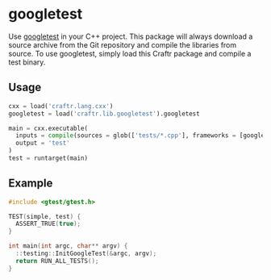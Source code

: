 # googletest

Use [googletest][] in your C++ project. This package will always download
a source archive from the Git repository and compile the libraries from source.
To use googletest, simply load this Craftr package and compile a test binary.

  [googletest]: https://github.com/google/googletest

## Usage

```python
cxx = load('craftr.lang.cxx')
googletest = load('craftr.lib.googletest').googletest

main = cxx.executable(
  inputs = compile(sources = glob(['tests/*.cpp'], frameworks = [googletest])),
  output = 'test'
)
test = runtarget(main)
```

## Example

```cpp
#include <gtest/gtest.h>

TEST(simple, test) {
  ASSERT_TRUE(true);
}

int main(int argc, char** argv) {
  ::testing::InitGoogleTest(&argc, argv);
  return RUN_ALL_TESTS();
}
```
